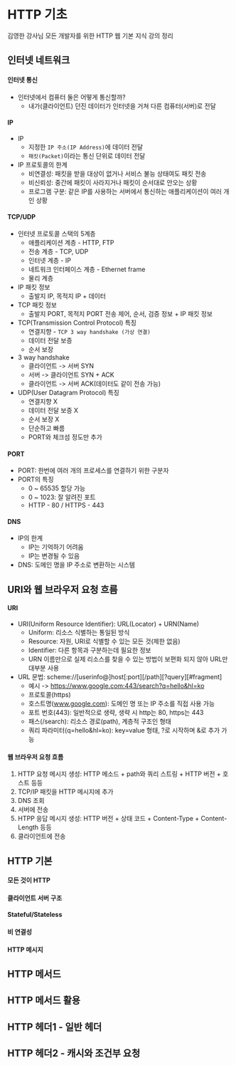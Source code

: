 # HTTP 기초 
김영한 강사님 모든 개발자를 위한 HTTP 웹 기본 지식 강의 정리

## 인터넷 네트워크

#### 인터넷 통신
- 인터넷에서 컴퓨터 둘은 어떻게 통신할까?
  - 내가(클라이언트) 던진 데이터가 인터넷을 거쳐 다른 컴퓨터(서버)로 전달

#### IP
- IP
  - 지정한 `IP 주소(IP Address)`에 데이터 전달
  - `패킷(Packet)`이라는 통신 단위로 데이터 전달
- IP 프로토콜의 한계
  - 비연결성: 패킷을 받을 대상이 없거나 서비스 불능 상태여도 패킷 전송
  - 비신뢰성: 중간에 패킷이 사라지거나 패킷이 순서대로 안오는 상황
  - 프로그램 구분: 같은 IP를 사용하는 서버에서 통신하는 애플리케이션이 여러 개인 상황

#### TCP/UDP
- 인터넷 프로토콜 스택의 5계층
  - 애플리케이션 계층 - HTTP, FTP
  - 전송 계층 - TCP, UDP
  - 인터넷 계층 - IP
  - 네트워크 인터페이스 계층 - Ethernet frame
  - 물리 계층
- IP 패킷 정보
  - 출발지 IP, 목적지 IP + 데이터
- TCP 패킷 정보
  - 출발지 PORT, 목적지 PORT 전송 제어, 순서, 검증 정보 + IP 패킷 정보
- TCP(Transmission Control Protocol) 특징
  - 연결지향 - `TCP 3 way handshake (가상 연결)` 
  - 데이터 전달 보증
  - 순서 보장
- 3 way handshake
  - 클라이언트 -> 서버 SYN
  - 서버 -> 클라이언트 SYN + ACK
  - 클라이언트 -> 서버 ACK(데이터도 같이 전송 가능)
- UDP(User Datagram Protocol) 특징
  - 연결지향 X
  - 데이터 전달 보증 X
  - 순서 보장 X
  - 단순하고 빠름
  - PORT와 체크섬 정도만 추가

#### PORT
- PORT: 한번에 여러 개의 프로세스를 연결하기 위한 구분자
- PORT의 특징
  - 0 ~ 65535 할당 가능
  - 0 ~ 1023: 잘 알려진 포트
  - HTTP - 80 / HTTPS - 443


#### DNS
- IP의 한계
  - IP는 기억하기 어려움
  - IP는 변경될 수 있음
- DNS: 도메인 명을 IP 주소로 변환하는 시스템

## URI와 웹 브라우저 요청 흐름

#### URI
- URI(Uniform Resource Identifier): URL(Locator) + URN(Name)
  - Uniform: 리소스 식별하는 통일된 방식
  - Resource: 자원, URI로 식별할 수 있는 모든 것(제한 없음) 
  - Identifier: 다른 항목과 구분하는데 필요한 정보
  - URN 이름만으로 실제 리소스를 찾을 수 있는 방법이 보편화 되지 않아 URL만 대부분 사용
- URL 문법: scheme://[userinfo@]host[:port][/path][?query][#fragment]
  - 예시 -> https://www.google.com:443/search?q=hello&hl=ko
  - 프로토콜(https) 
  - 호스트명(www.google.com): 도메인 명 또는 IP 주소를 직접 사용 가능
  - 포트 번호(443): 일반적으로 생략, 생략 시 http는 80, https는 443
  - 패스(/search): 리소스 경로(path), 계층적 구조인 형태
  - 쿼리 파라미터(q=hello&hl=ko): key=value 형태, ?로 시작하며 &로 추가 가능

#### 웹 브라우저 요청 흐름
1. HTTP 요청 메시지 생성: HTTP 메소드 + path와 쿼리 스트링 + HTTP 버전 + 호스트 등등
2. TCP/IP 패킷을 HTTP 메시지에 추가
3. DNS 조회
4. 서버에 전송
5. HTPP 응답 메시지 생성: HTTP 버전 + 상태 코드 + Content-Type + Content-Length 등등
6. 클라이언트에 전송

## HTTP 기본

#### 모든 것이 HTTP

#### 클라이언트 서버 구조

#### Stateful/Stateless

#### 비 연결성

#### HTTP 메시지



## HTTP 메서드

## HTTP 메서드 활용

## HTTP 헤더1 - 일반 헤더

## HTTP 헤더2 - 캐시와 조건부 요청